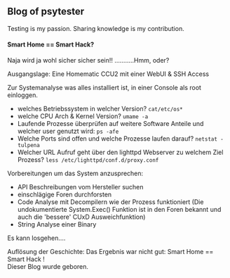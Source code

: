 ## Blog of psytester

Testing is my passion. Sharing knowledge is my contribution.

#### Smart Home == Smart Hack?

Naja wird ja wohl sicher sicher sein!!
...........Hmm, oder?

Ausgangslage: Eine Homematic CCU2 mit einer WebUI & SSH Access<br>

Zur Systemanalyse was alles installiert ist, in einer Console als root einloggen.
* welches Betriebssystem in welcher Version? ```cat/etc/os*```
* welche CPU Arch & Kernel Version? ```umame -a```
* Laufende Prozesse überprüfen auf weitere Software Anteile und welcher user genutzt wird: ```ps -afe```
* Welche Ports sind offen und welche Prozesse laufen darauf? ```netstat -tulpena```
* Welcher URL Aufruf geht über den lighttpd Webserver zu welchem Ziel Prozess? ```less /etc/lighttpd/conf.d/proxy.conf```

Vorbereitungen um das System anzusprechen:
* API Beschreibungen vom Hersteller suchen
* einschlägige Foren durchforsten
* Code Analyse mit Decompilern wie der Prozess funktioniert (Die undokumentierte System.Exec() Funktion ist in den Foren bekannt und auch die 'bessere' CUxD Ausweichfunktion)
* String Analyse einer Binary

Es kann losgehen....

Auflösung der Geschichte: Das Ergebnis war nicht gut: Smart Home == Smart Hack !<br>
Dieser Blog wurde geboren.
